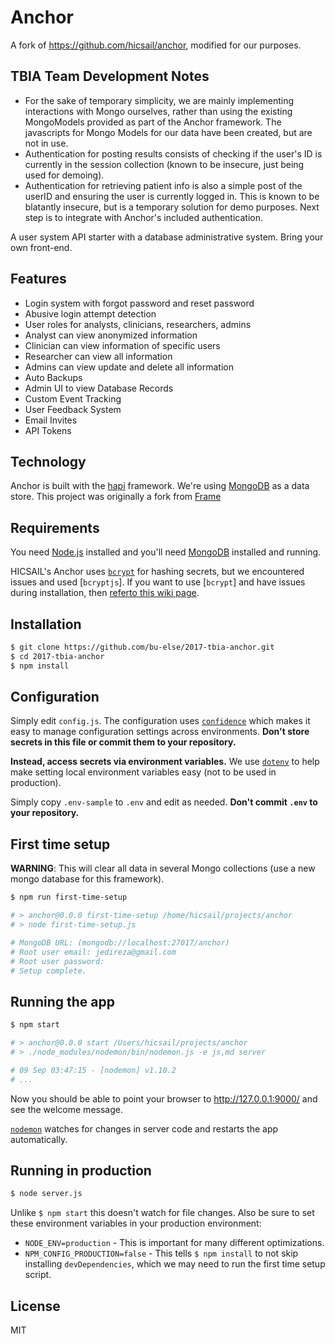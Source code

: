 # Anchor
A fork of https://github.com/hicsail/anchor, modified for our purposes.

## TBIA Team Development Notes
* For the sake of temporary simplicity, we are mainly implementing interactions with Mongo ourselves, rather than using the existing MongoModels provided as part of the Anchor framework. The javascripts for Mongo Models for our data have been created, but are not in use.
* Authentication for posting results consists of checking if the user's ID is currently in the session collection (known to be insecure, just being used for demoing).
* Authentication for retrieving patient info is also a simple post of the userID and ensuring the user is currently logged in. This is known to be blatantly insecure, but is a temporary solution for demo purposes. Next step is to integrate with Anchor's included authentication. 


<!-- [![CircleCI](https://circleci.com/gh/hicsail/anchor/tree/master.svg?style=svg)](https://circleci.com/gh/hicsail/anchor/tree/master)
[![Build Status](https://travis-ci.org/hicsail/anchor.svg?branch=master)](https://travis-ci.org/hicsail/anchor)
[![Dependency Status](https://img.shields.io/david/hicsail/anchor.svg)](https://david-dm.org/hicsail/hicsail-mongo-models)
[![devDependency Status](https://img.shields.io/david/dev/hicsail/anchor.svg)](https://david-dm.org/hicsail/hicsail-mongo-models?type=dev)
[![Coverage Status](https://coveralls.io/repos/github/hicsail/anchor/badge.svg?branch=master)](https://coveralls.io/github/hicsail/anchor?branch=master) -->

A user system API starter with a database administrative system. Bring your own front-end.

## Features

 - Login system with forgot password and reset password
 - Abusive login attempt detection
 - User roles for analysts, clinicians, researchers, admins
 - Analyst can view anonymized information
 - Clinician can view information of specific users
 - Researcher can view all information
 - Admins can view update and delete all information
 - Auto Backups
 - Admin UI to view Database Records
 - Custom Event Tracking
 - User Feedback System
 - Email Invites
 - API Tokens


## Technology

Anchor is built with the [hapi](https://hapijs.com/) framework. We're
using [MongoDB](http://www.mongodb.org/) as a data store. This project 
was originally a fork from [Frame](https://github.com/jedireza/frame)


<!-- ## Live demo

| url                                                                        | username | password |
|:-------------------------------------------------------------------------- |:-------- |:-------- |
| [https://getframe.herokuapp.com/](https://getframe.herokuapp.com/)         | root     | root     |
| [https://getframe.herokuapp.com/docs](https://getframe.herokuapp.com/docs) | ----     | ----     |

[Postman](http://www.getpostman.com/) is a great tool for testing and
developing APIs. See the wiki for details on [how to
login](https://github.com/jedireza/frame/wiki/How-to-login). -->


## Requirements

You need [Node.js](http://nodejs.org/download/) installed and you'll need
[MongoDB](http://www.mongodb.org/downloads) installed and running.

HICSAIL's Anchor uses [`bcrypt`](https://github.com/ncb000gt/node.bcrypt.js) for hashing secrets, but we encountered issues and used [`bcryptjs`]. If you want to use [`bcrypt`] and have issues during installation, then [referto this wiki
page](https://github.com/jedireza/frame/wiki/bcrypt-Installation-Trouble).


## Installation

```bash
$ git clone https://github.com/bu-else/2017-tbia-anchor.git
$ cd 2017-tbia-anchor
$ npm install
```


## Configuration

Simply edit `config.js`. The configuration uses
[`confidence`](https://github.com/hapijs/confidence) which makes it easy to
manage configuration settings across environments. __Don't store secrets in
this file or commit them to your repository.__

__Instead, access secrets via environment variables.__ We use
[`dotenv`](https://github.com/motdotla/dotenv) to help make setting local
environment variables easy (not to be used in production).

Simply copy `.env-sample` to `.env` and edit as needed. __Don't commit `.env`
to your repository.__


## First time setup

__WARNING__: This will clear all data in several Mongo collections (use a new mongo database for this framework).

```bash
$ npm run first-time-setup

# > anchor@0.0.0 first-time-setup /home/hicsail/projects/anchor
# > node first-time-setup.js

# MongoDB URL: (mongodb://localhost:27017/anchor)
# Root user email: jedireza@gmail.com
# Root user password:
# Setup complete.
```


## Running the app

```bash
$ npm start

# > anchor@0.0.0 start /Users/hicsail/projects/anchor
# > ./node_modules/nodemon/bin/nodemon.js -e js,md server

# 09 Sep 03:47:15 - [nodemon] v1.10.2
# ...
```

Now you should be able to point your browser to http://127.0.0.1:9000/ and
see the welcome message.

[`nodemon`](https://github.com/remy/nodemon) watches for changes in server
code and restarts the app automatically.

<!-- We also pass the `--inspect` flag to Node so you have a debugger available.
Watch the output of `$ npm start` and look for the debugging URL and open it in
Chrome. It looks something like this:

`chrome-devtools://devtools/remote/serve_file/@62cd277117e6f8ec53e31b1be58290a6f7ab42ef/inspector.html?experiments=true&v8only=true&ws=localhost:9229/node` -->


## Running in production

```bash
$ node server.js
```

Unlike `$ npm start` this doesn't watch for file changes. Also be sure to set
these environment variables in your production environment:

 - `NODE_ENV=production` - This is important for many different
   optimizations.
 - `NPM_CONFIG_PRODUCTION=false` - This tells `$ npm install` to not skip
   installing `devDependencies`, which we may need to run the first time
   setup script.
   
<!-- ## Running with Docker

Running with [Docker](https://www.docker.com/) and 
[Docker Compose](https://docs.docker.com/compose/) is quick and easy. Just run

```bash
$ docker-compose up --build
```

Docker compose will download MongoDB and Node.js into containers and start 
running the application in production mode.


## Have a question?

Any issues or questions (no matter how basic), open an issue. Please take the
initiative to read relevant documentation and be pro-active with debugging.


## Want to contribute?

Contributions are welcome. If you're changing something non-trivial, you may
want to submit an issue before creating a large pull request. -->


<!-- ## Running tests

[Lab](https://github.com/hapijs/lab) is part of the hapi ecosystem and what we
use to write all of our tests.

```bash
$ npm test

# > anchor@0.0.0 test /Users/hicsail/projects/anchor
# > ./node_modules/lab/bin/lab -c

# ..................................................
# ..................................................
# ..................................................
# ..................................................
# ..................................................
# ..................................................
# ..................................................
# .........

# 359 tests complete
# Test duration: 3062 ms
# No global variable leaks detected
# Coverage: 100.00%
# Linting results: No issues
``` -->

## License

MIT
